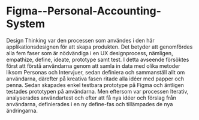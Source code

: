# Figma--Personal-Accounting-System
Design Thinking var den processen som användes i den här applikationsdesignen för att skapa produkten. Det betyder att genomfördes alla fem faser som är nödvändiga i en UX designprocess, nämligen, empathize, define, ideate, prototype samt test. I detta avseende försöktes först att förstå användarna genom att samla in data med olika metoder liksom Personas och Intervjuer, sedan definiera och sammanställ allt om användarna, därefter på kreativa fasen ritade alla idéer med papper och penna. Sedan skapades enkel testbara prototype på Figma och äntligen testades prototypen på användarna. Men eftersom var processen Iterativ, analyserades användartest och efter att få nya idéer och förslag från användarna, definierades i en ny define-fas och tillämpades de nya ändringarna.
